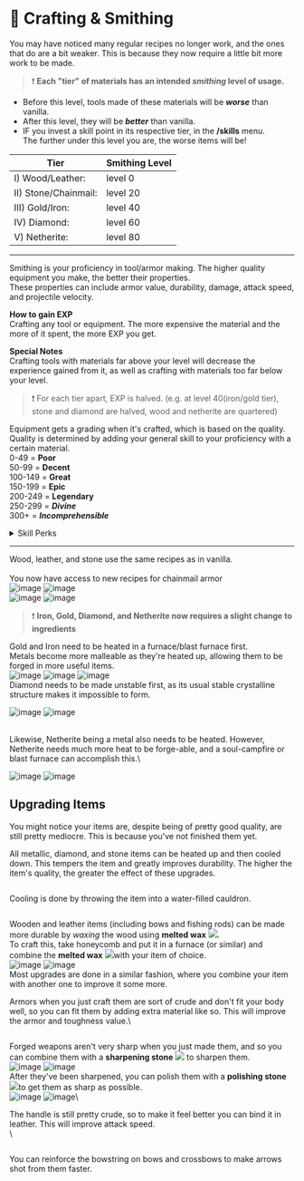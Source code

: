 # 🔨 Crafting & Smithing

You may have noticed many regular recipes no longer work, and the ones that do are a bit weaker. This is because they now require a little bit more work to be made.

> ❗  **Each "tier" of materials has an intended **_**smithing**_** level of usage.**

* Before this level, tools made of these materials will be _**worse**_ than vanilla.
* After this level, they will be _**better**_ than vanilla.
* IF you invest a skill point in its respective tier, in the **/skills** menu.\
  The further under this level you are, the worse items will be!

| Tier                 | Smithing Level |
| -------------------- | -------------- |
| I) Wood/Leather:     | level 0        |
| II) Stone/Chainmail: | level 20       |
| III) Gold/Iron:      |  level 40      |
| IV) Diamond:         |  level 60      |
| V) Netherite:        |  level 80      |

***

Smithing is your proficiency in tool/armor making. The higher quality equipment you make, the better their properties.\
These properties can include armor value, durability, damage, attack speed, and projectile velocity.&#x20;

**How to gain EXP**\
Crafting any tool or equipment. The more expensive the material and the more of it spent, the more EXP you get.

**Special Notes**\
Crafting tools with materials far above your level will decrease the experience gained from it, as well as crafting with materials too far below your level.

> ❗ For each tier apart, EXP is halved. (e.g. at level 40(iron/gold tier), stone and diamond are halved, wood and netherite are quartered)

Equipment gets a grading when it's crafted, which is based on the quality.\
Quality is determined by adding your general skill to your proficiency with a certain material.\
0-49 = **Poor**\
50-99 = **Decent**\
100-149 = **Great**\
150-199 = **Epic**\
200-249 = **Legendary**\
250-299 = _**Divine**_\
300+ = _**Incomprehensible**_

<details>

<summary>Skill Perks</summary>

**Novice Smithing**\
Increases Tier I crafting quality by 75\
Requires level 0

***

**Apprentice Smithing**\
Increases Tier II crafting quality by 75\
Requires level 20

***

**Adept Smithing**\
Increases Tier III crafting quality by 75\
Requires level 40

***

**Expert Smithing**\
Increases Tier IV crafting quality by 75\
Requires level 60

***

**Master Smithing**\
Increases Tier V crafting quality by 75\
Requires level 80

***

**Prismarine Smithing**\
Increases Prismarine crafting quality by 75, and unlocks Trident recipe\
Requires level 50

***

**Enderic Smithing**\
Increases Enderic crafting quality by 75, and unlocks Elytra and Shulker Shell recipe\
Requires level 70

***

**Masterpiece**\
For one time only, increases your next crafted item's quality by 50\
Requires level 100

***

**Aspect of Durin**\
Increases the quality of all your creations by 50\
Requires level 100, and all smithing perks unlocked.

***

**Fletcher I-II-III-IV-V**\
Increases Bow & Crossbow crafting quality by 20-40-60-80-100\
Requires level 20-40-60-80-100

</details>

***

Wood, leather, and stone use the same recipes as in vanilla.\
\
You now have access to new recipes for chainmail armor\
![image](https://user-images.githubusercontent.com/35800803/221968965-79ea55f9-70f8-43c2-a764-c310fa8887aa.png) ![image](https://user-images.githubusercontent.com/35800803/221968817-250a3515-1494-42de-8ee4-4d4d9b93ad93.png)\
![image](https://user-images.githubusercontent.com/35800803/221969079-178e41e6-33d0-4688-95f4-458ceb5085fe.png) ![image](https://user-images.githubusercontent.com/35800803/221969153-e5c46607-5c58-46ec-97bb-c60afa953aaf.png)

> ❗ **Iron, Gold, Diamond, and Netherite now requires a slight change to ingredients**

Gold and Iron need to be heated in a furnace/blast furnace first.\
Metals become more malleable as they're heated up, allowing them to be forged in more useful items.\
![image](https://user-images.githubusercontent.com/35800803/221971801-a25b0e85-5569-44aa-84d3-df568a95f625.png) ![image](https://user-images.githubusercontent.com/35800803/221971980-d39b4a15-9d06-4e8e-afc6-463f029a098c.png) ![image](https://user-images.githubusercontent.com/35800803/221974009-dc3b1e25-daca-4a51-a0cf-30e9af2bfdba.png)\
Diamond needs to be made unstable first, as its usual stable crystalline structure makes it impossible to form.

![image](https://user-images.githubusercontent.com/35800803/221973105-d68eea8c-6b05-459d-8e90-b0ff4d3a90e7.png) ![image](https://user-images.githubusercontent.com/35800803/221974120-3b25f1c5-135b-40f6-be47-ca010dcfdb22.png)

\
Likewise, Netherite being a metal also needs to be heated. However, Netherite needs much more heat to be forge-able, and a soul-campfire or blast furnace can accomplish this.\


![image](https://user-images.githubusercontent.com/35800803/221976278-7a4b544c-2942-4eec-b5ec-f6ecf8462a4e.png) ![image](https://user-images.githubusercontent.com/35800803/221976470-cfe50934-3499-4e89-b0c0-55475c1e8fc4.png)

## Upgrading Items

You might notice your items are, despite being of pretty good quality, are still pretty mediocre. This is because you've not finished them yet.

All metallic, diamond, and stone items can be heated up and then cooled down. This tempers the item and greatly improves durability. The higher the item's quality, the greater the effect of these upgrades.

<figure><img src="https://user-images.githubusercontent.com/35800803/221982329-3150104c-0b2b-4013-aef3-4295ef222871.png" alt=""><figcaption></figcaption></figure>

Cooling is done by throwing the item into a water-filled cauldron.

<figure><img src="https://user-images.githubusercontent.com/35800803/221991479-ece88dae-e564-41ca-9a68-f86718e4e627.png" alt=""><figcaption></figcaption></figure>

Wooden and leather items (including bows and fishing rods) can be made more durable by _waxing_ the wood using **melted wax** ![](../.gitbook/assets/melted\_wax.png).\
To craft this, take honeycomb and put it in a furnace (or similar) and combine the **melted wax** ![](<../.gitbook/assets/melted\_wax (1).png>)with your item of choice.\
![image](https://user-images.githubusercontent.com/35800803/222100912-1a225d50-21bc-4818-b99a-889445e45aba.png) ![image](https://user-images.githubusercontent.com/35800803/222101251-2fdf3bf6-bf57-4cf4-8562-a58d11f0ae40.png)\
Most upgrades are done in a similar fashion, where you combine your item with another one to improve it some more.&#x20;

Armors when you just craft them are sort of crude and don't fit your body well, so you can fit them by adding extra material like so. This will improve the armor and toughness value.\


<figure><img src="https://user-images.githubusercontent.com/35800803/222109988-22e3ded7-0673-4586-8618-62436d20bfcc.png" alt=""><figcaption></figcaption></figure>

Forged weapons aren't very sharp when you just made them, and so you can combine them with a **sharpening stone** ![](../.gitbook/assets/sharpening\_stone.png) to sharpen them.\
![image](https://user-images.githubusercontent.com/35800803/222107497-f499b528-3d44-4604-9530-e14deb6affb9.png) ![image](https://user-images.githubusercontent.com/35800803/222107628-408c1e03-9ab5-47f5-9c71-e41ccbe35529.png)\
After they've been sharpened, you can polish them with a **polishing stone** ![](../.gitbook/assets/polishing\_stone.png)to get them as sharp as possible.\
![image](https://user-images.githubusercontent.com/35800803/222108252-cee8a507-07f5-4be0-8d71-80294ea44949.png) ![image](https://user-images.githubusercontent.com/35800803/222108439-fb2faff8-af3c-4f7b-b47d-788debc7f12e.png)\


The handle is still pretty crude, so to make it feel better you can bind it in leather. This will improve attack speed.\
\


<figure><img src="https://user-images.githubusercontent.com/35800803/222108752-a786d6f8-de1b-4099-a491-49f3c2a396af.png" alt=""><figcaption></figcaption></figure>

You can reinforce the bowstring on bows and crossbows to make arrows shot from them faster.

<figure><img src="https://user-images.githubusercontent.com/35800803/222109441-1f2b1bf3-a521-4936-b3b0-1eaac5676e23.png" alt=""><figcaption></figcaption></figure>
